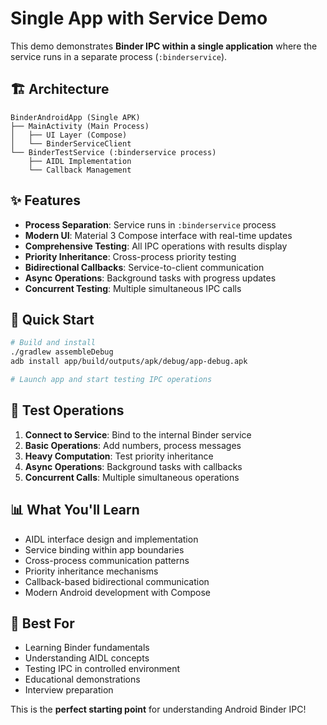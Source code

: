 # Single App with Service Demo

This demo demonstrates **Binder IPC within a single application** where the service runs in a separate process (`:binderservice`).

## 🏗️ Architecture

```
BinderAndroidApp (Single APK)
├── MainActivity (Main Process)
│   ├── UI Layer (Compose)
│   └── BinderServiceClient
└── BinderTestService (:binderservice process)
    ├── AIDL Implementation
    └── Callback Management
```

## ✨ Features

- **Process Separation**: Service runs in `:binderservice` process
- **Modern UI**: Material 3 Compose interface with real-time updates
- **Comprehensive Testing**: All IPC operations with results display
- **Priority Inheritance**: Cross-process priority testing
- **Bidirectional Callbacks**: Service-to-client communication
- **Async Operations**: Background tasks with progress updates
- **Concurrent Testing**: Multiple simultaneous IPC calls

## 🚀 Quick Start

```bash
# Build and install
./gradlew assembleDebug
adb install app/build/outputs/apk/debug/app-debug.apk

# Launch app and start testing IPC operations
```

## 🧪 Test Operations

1. **Connect to Service**: Bind to the internal Binder service
2. **Basic Operations**: Add numbers, process messages
3. **Heavy Computation**: Test priority inheritance
4. **Async Operations**: Background tasks with callbacks
5. **Concurrent Calls**: Multiple simultaneous operations

## 📊 What You'll Learn

- AIDL interface design and implementation
- Service binding within app boundaries
- Cross-process communication patterns
- Priority inheritance mechanisms
- Callback-based bidirectional communication
- Modern Android development with Compose

## 🎯 Best For

- Learning Binder fundamentals
- Understanding AIDL concepts
- Testing IPC in controlled environment
- Educational demonstrations
- Interview preparation

This is the **perfect starting point** for understanding Android Binder IPC!